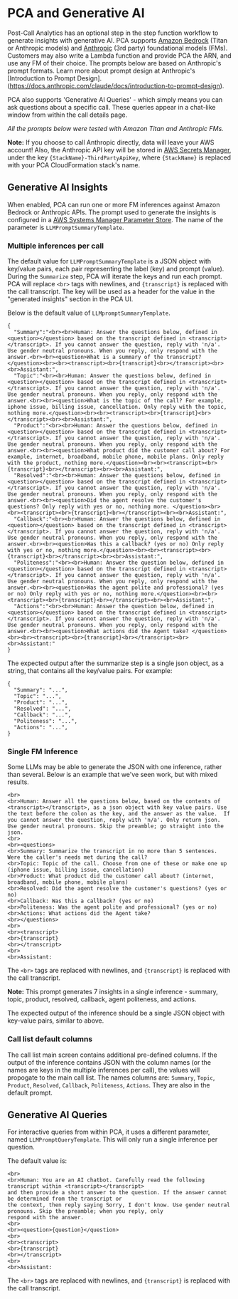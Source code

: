 # PCA and Generative AI

Post-Call Analytics has an optional step in the step function workflow to generate insights with generative AI. 
PCA supports [Amazon Bedrock](https://aws.amazon.com/bedrock/) (Titan or Anthropic models) and [Anthropic](https://www.anthropic.com/) (3rd party) foundational models (FMs). Customers may also write a Lambda function and provide PCA the ARN, and use any FM of their choice. The prompts below are based on Anthropic's prompt formats. Learn more about prompt design at Anthropic's [Introduction to Prompt Design].(https://docs.anthropic.com/claude/docs/introduction-to-prompt-design). 

PCA also supports 'Generative AI Queries' - which simply means you can ask questions about a specific call. These queries appear in a chat-like window from within the call details page.

*All the prompts below were tested with Amazon Titan and Anthropic FMs.*

**Note:** If you choose to call Anthropic directly, data will leave your AWS account!  Also, the Anthropic API key will be stored in [AWS Secrets Manager](https://docs.aws.amazon.com/secretsmanager/latest/userguide/intro.html), under the key `{StackName}-ThirdPartyApiKey`, where `{StackName}` is replaced with your PCA CloudFormation stack's name.

## Generative AI Insights

When enabled, PCA can run one or more FM inferences against Amazon Bedrock or Anthropic APIs. The prompt used to generate the insights is configured in a [AWS Systems Manager Parameter Store](https://docs.aws.amazon.com/systems-manager/latest/userguide/systems-manager-parameter-store.html). The name of the parameter is `LLMPromptSummaryTemplate`.

### Multiple inferences per call

The default value for `LLMPromptSummaryTemplate` is a JSON object with key/value pairs, each pair representing the label (key) and prompt (value). During the `Summarize` step, PCA will iterate the keys and run each prompt. PCA will replace  `<br>` tags with newlines, and  `{transcript}` is replaced with the call transcript.  The key will be used as a header for the value in the "generated insights" section in the PCA UI.

Below is the default value of `LLMpromptSummaryTemplate`. 

```
{
  "Summary":"<br><br>Human: Answer the questions below, defined in <question></question> based on the transcript defined in <transcript></transcript>. If you cannot answer the question, reply with 'n/a'. Use gender neutral pronouns. When you reply, only respond with the answer.<br><br><question>What is a summary of the transcript?</question><br><br><transcript><br>{transcript}<br></transcript><br><br>Assistant:",
  "Topic":"<br><br>Human: Answer the questions below, defined in <question></question> based on the transcript defined in <transcript></transcript>. If you cannot answer the question, reply with 'n/a'. Use gender neutral pronouns. When you reply, only respond with the answer.<br><br><question>What is the topic of the call? For example, iphone issue, billing issue, cancellation. Only reply with the topic, nothing more.</question><br><br><transcript><br>{transcript}<br></transcript><br><br>Assistant:",
  "Product":"<br><br>Human: Answer the questions below, defined in <question></question> based on the transcript defined in <transcript></transcript>. If you cannot answer the question, reply with 'n/a'. Use gender neutral pronouns. When you reply, only respond with the answer.<br><br><question>What product did the customer call about? For example, internet, broadband, mobile phone, mobile plans. Only reply with the product, nothing more.</question><br><br><transcript><br>{transcript}<br></transcript><br><br>Assistant:",
  "Resolved":"<br><br>Human: Answer the questions below, defined in <question></question> based on the transcript defined in <transcript></transcript>. If you cannot answer the question, reply with 'n/a'. Use gender neutral pronouns. When you reply, only respond with the answer.<br><br><question>Did the agent resolve the customer's questions? Only reply with yes or no, nothing more. </question><br><br><transcript><br>{transcript}<br></transcript><br><br>Assistant:",
  "Callback":"<br><br>Human: Answer the questions below, defined in <question></question> based on the transcript defined in <transcript></transcript>. If you cannot answer the question, reply with 'n/a'. Use gender neutral pronouns. When you reply, only respond with the answer.<br><br><question>Was this a callback? (yes or no) Only reply with yes or no, nothing more.</question><br><br><transcript><br>{transcript}<br></transcript><br><br>Assistant:",
  "Politeness":"<br><br>Human: Answer the question below, defined in <question></question> based on the transcript defined in <transcript></transcript>. If you cannot answer the question, reply with 'n/a'. Use gender neutral pronouns. When you reply, only respond with the answer.<br><br><question>Was the agent polite and professional? (yes or no) Only reply with yes or no, nothing more.</question><br><br><transcript><br>{transcript}<br></transcript><br><br>Assistant:",
  "Actions":"<br><br>Human: Answer the question below, defined in <question></question> based on the transcript defined in <transcript></transcript>. If you cannot answer the question, reply with 'n/a'. Use gender neutral pronouns. When you reply, only respond with the answer.<br><br><question>What actions did the Agent take? </question><br><br><transcript><br>{transcript}<br></transcript><br><br>Assistant:"
}
```

The expected output after the summarize step is a single json object, as a string, that contains all the key/value pairs. For example:

```
{
  "Summary": "...",
  "Topic": "...",
  "Product": "...",
  "Resolved": "...",
  "Callback": "...",
  "Politeness": "...",
  "Actions": "...",
}
```


### Single FM Inference

Some LLMs may be able to generate the JSON with one inference, rather than several. Below is an example that we've seen work, but with mixed results. 

```
<br>
<br>Human: Answer all the questions below, based on the contents of <transcript></transcript>, as a json object with key value pairs. Use the text before the colon as the key, and the answer as the value.  If you cannot answer the question, reply with 'n/a'. Only return json. Use gender neutral pronouns. Skip the preamble; go straight into the json.
<br>
<br><questions>
<br>Summary: Summarize the transcript in no more than 5 sentences. Were the caller's needs met during the call?
<br>Topic: Topic of the call. Choose from one of these or make one up (iphone issue, billing issue, cancellation)
<br>Product: What product did the customer call about? (internet, broadband, mobile phone, mobile plans)
<br>Resolved: Did the agent resolve the customer's questions? (yes or no) 
<br>Callback: Was this a callback? (yes or no) 
<br>Politeness: Was the agent polite and professional? (yes or no)
<br>Actions: What actions did the Agent take? 
<br></questions> 
<br>
<br><transcript>
<br>{transcript}
<br></transcript>
<br>
<br>Assistant:
```

The `<br>` tags are replaced with newlines, and  `{transcript}` is replaced with the call transcript.

**Note:** This prompt generates 7 insights in a single inference - summary, topic, product, resolved, callback, agent politeness, and actions.

The expected output of the inference should be a single JSON object with key-value pairs, similar to above.

### Call list default columns

The call list main screen contains additional pre-defined columns. If the output of the inference contains JSON with the column names (or the names are keys in the multiple inferences per call), the values will propogate to the main call list. The names columns are: `Summary`, `Topic`, `Product`, `Resolved`, `Callback`, `Politeness`, `Actions`. They are also in the default prompt.

## Generative AI Queries

For interactive queries from within PCA, it uses a different parameter, named `LLMPromptQueryTemplate`. This will only run a single inference per question.

The default value is:

```
<br>
<br>Human: You are an AI chatbot. Carefully read the following transcript within <transcript></transcript> 
and then provide a short answer to the question. If the answer cannot be determined from the transcript or 
the context, then reply saying Sorry, I don't know. Use gender neutral pronouns. Skip the preamble; when you reply, only 
respond with the answer.
<br>
<br><question>{question}</question>
<br>
<br><transcript>
<br>{transcript}
<br></transcript>
<br>
<br>Assistant:
```

The `<br>` tags are replaced with newlines, and  `{transcript}` is replaced with the call transcript.

